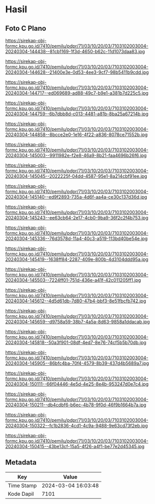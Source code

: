 # Hasil

## Foto C Plano

https://sirekap-obj-formc.kpu.go.id/7410/pemilu/pdpr/71/03/10/20/03/7103102003004-20240304-144438--81cb1169-1f3d-4650-b62c-11d1073daa83.jpg

https://sirekap-obj-formc.kpu.go.id/7410/pemilu/pdpr/71/03/10/20/03/7103102003004-20240304-144628--21400e3e-0d53-4ee3-9cf7-98b5411b9cdd.jpg

https://sirekap-obj-formc.kpu.go.id/7410/pemilu/pdpr/71/03/10/20/03/7103102003004-20240304-144717--ed069689-ad88-49c7-b9e1-a381b7d225c5.jpg

https://sirekap-obj-formc.kpu.go.id/7410/pemilu/pdpr/71/03/10/20/03/7103102003004-20240304-144759--6b7dbb8d-c013-4481-a81b-8ba25a67214b.jpg

https://sirekap-obj-formc.kpu.go.id/7410/pemilu/pdpr/71/03/10/20/03/7103102003004-20240304-144858--8bcce2e0-1e16-4f22-a836-8078ce71552b.jpg

https://sirekap-obj-formc.kpu.go.id/7410/pemilu/pdpr/71/03/10/20/03/7103102003004-20240304-145003--9911982e-f2e8-46a9-8b21-faa4696b26f6.jpg

https://sirekap-obj-formc.kpu.go.id/7410/pemilu/pdpr/71/03/10/20/03/7103102003004-20240304-145045--2022225f-04dd-4587-95e1-8a214cbf91ee.jpg

https://sirekap-obj-formc.kpu.go.id/7410/pemilu/pdpr/71/03/10/20/03/7103102003004-20240304-145140--ed9f2893-735a-4d6f-aa4a-ce30c137d36d.jpg

https://sirekap-obj-formc.kpu.go.id/7410/pemilu/pdpr/71/03/10/20/03/7103102003004-20240304-145243--ee63cb64-2e17-4cb0-9ba9-36f2c2f4b753.jpg

https://sirekap-obj-formc.kpu.go.id/7410/pemilu/pdpr/71/03/10/20/03/7103102003004-20240304-145336--76d3578d-11a4-40c3-a519-113bd40be54e.jpg

https://sirekap-obj-formc.kpu.go.id/7410/pemilu/pdpr/71/03/10/20/03/7103102003004-20240304-145419--1638ff84-2287-409e-800b-4d3104ddd95a.jpg

https://sirekap-obj-formc.kpu.go.id/7410/pemilu/pdpr/71/03/10/20/03/7103102003004-20240304-145503--7224ff01-751d-436e-a41f-42c011205ff1.jpg

https://sirekap-obj-formc.kpu.go.id/7410/pemilu/pdpr/71/03/10/20/03/7103102003004-20240304-145612--4d5d61db-7d80-47b4-bbf3-8e51fbcfb742.jpg

https://sirekap-obj-formc.kpu.go.id/7410/pemilu/pdpr/71/03/10/20/03/7103102003004-20240304-145659--d9758a59-38b7-4a5a-8d63-9858a1ddacab.jpg

https://sirekap-obj-formc.kpu.go.id/7410/pemilu/pdpr/71/03/10/20/03/7103102003004-20240304-145818--50a3f901-08df-4ed7-8e76-74cf5b5b70db.jpg

https://sirekap-obj-formc.kpu.go.id/7410/pemilu/pdpr/71/03/10/20/03/7103102003004-20240304-145905--86bfc4ba-70f4-4579-8b39-437d4b5689a7.jpg

https://sirekap-obj-formc.kpu.go.id/7410/pemilu/pdpr/71/03/10/20/03/7103102003004-20240304-150111--66f04446-4e5d-4e25-8e4b-953247d0e7c4.jpg

https://sirekap-obj-formc.kpu.go.id/7410/pemilu/pdpr/71/03/10/20/03/7103102003004-20240304-150211--db4cdbf6-b6ec-4b78-9f0d-46f9b1664b7a.jpg

https://sirekap-obj-formc.kpu.go.id/7410/pemilu/pdpr/71/03/10/20/03/7103102003004-20240304-150322--fc1b2836-4cd1-4c9a-9488-9e63cd73f2eb.jpg

https://sirekap-obj-formc.kpu.go.id/7410/pemilu/pdpr/71/03/10/20/03/7103102003004-20240304-150415--43be13cf-15a5-4f26-a4f1-be77e2d45345.jpg


## Metadata

| Key        | Value               |
| ---------- | ------------------- |
| Time Stamp | 2024-03-04 16:03:48 |
| Kode Dapil | 7101                |



